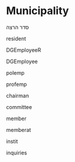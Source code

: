 # Municipality
סדר הרצה

resident

DGEmployeeR

DGEmployee

polemp

profemp

chairman

committee

member

memberat

instit

inquiries
